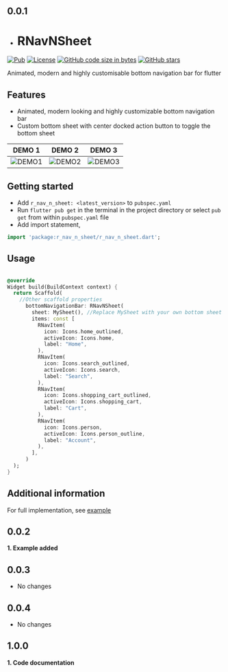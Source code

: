 ## 0.0.1

* # RNavNSheet

[![Pub](https://img.shields.io/pub/v/r_nav_n_sheet.svg)](https://pub.dartlang.org/packages/r_nav_n_sheet)
[![License](https://img.shields.io/badge/licence-Apache2-green.svg)](https://github.com/rajyadavnp/r_nav_n_sheet/blob/main/LICENSE)
[![GitHub code size in bytes](https://img.shields.io/github/languages/code-size/rajyadavnp/r_nav_n_sheet.svg)](https://github.com/rajyadavnp/r_nav_n_sheet)
[![GitHub stars](https://img.shields.io/github/stars/rajyadavnp/r_nav_n_sheet.svg?style=social)](https://github.com/rajyadavnp/r_nav_n_sheet)

Animated, modern and highly customisable bottom navigation bar for flutter

## Features

- Animated, modern looking and highly customizable bottom navigation bar
- Custom bottom sheet with center docked action button to toggle the bottom sheet

| DEMO 1 | DEMO 2 | DEMO 3 |
|--------|--------|--------|
|![DEMO1](https://raw.githubusercontent.com/rajyadavnp/r_nav_n_sheet/main/demo/rnns_normal.gif)|![DEMO2](https://raw.githubusercontent.com/rajyadavnp/r_nav_n_sheet/main/demo/rnns_gradient.gif)|![DEMO3](https://raw.githubusercontent.com/rajyadavnp/r_nav_n_sheet/main/demo/rnns_tabs.gif)|

## Getting started

- Add ```r_nav_n_sheet: <latest_version>``` to ```pubspec.yaml```
- Run ```flutter pub get``` in the terminal in the project directory or select ```pub get``` from
  within   ```pubspec.yaml``` file
- Add import statement,

```dart
import 'package:r_nav_n_sheet/r_nav_n_sheet.dart';
```

## Usage

```dart

@override
Widget build(BuildContext context) {
  return Scaffold(
    //Other scaffold properties
      bottomNavigationBar: RNavNSheet(
        sheet: MySheet(), //Replace MySheet with your own bottom sheet
        items: const [
          RNavItem(
            icon: Icons.home_outlined,
            activeIcon: Icons.home,
            label: "Home",
          ),
          RNavItem(
            icon: Icons.search_outlined,
            activeIcon: Icons.search,
            label: "Search",
          ),
          RNavItem(
            icon: Icons.shopping_cart_outlined,
            activeIcon: Icons.shopping_cart,
            label: "Cart",
          ),
          RNavItem(
            icon: Icons.person,
            activeIcon: Icons.person_outline,
            label: "Account",
          ),
        ],
      )
  );
}
```

## Additional information

For full implementation,
see [example](https://github.com/rajyadavnp/r_nav_n_sheet/tree/main/example)

## 0.0.2

**1. Example added**

## 0.0.3

* No changes

## 0.0.4

* No changes

## 1.0.0

**1. Code documentation**